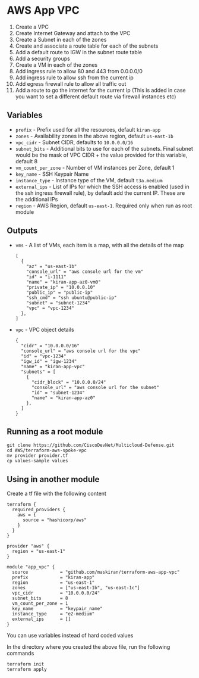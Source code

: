 # AWS App VPC

1. Create a VPC
1. Create Internet Gateway and attach to the VPC
1. Create a Subnet in each of the zones
1. Create and associate a route table for each of the subnets
1. Add a default route to IGW in the subnet route table
1. Add a security groups
1. Create a VM in each of the zones
1. Add ingress rule to allow 80 and 443 from 0.0.0.0/0
1. Add ingress rule to allow ssh from the current ip
1. Add egress firewall rule to allow all traffic out
1. Add a route to go the internet for the current ip (This is added in case you want to set a different default route via firewall instances etc)

## Variables

* `prefix` - Prefix used for all the resources, default `kiran-app`
* `zones` - Availability zones in the above region, default `us-east-1b`
* `vpc_cidr` - Subnet CIDR, defaults to `10.0.0.0/16`
* `subnet_bits` - Additional bits to use for each of the subnets. Final subnet would be the mask of VPC CIDR + the value provided for this variable, default 8
* `vm_count_per_zone` - Number of VM instances per Zone, default 1
* `key_name` - SSH Keypair Name
* `instance_type` - Instance type of the VM, default `t3a.medium`
* `external_ips` - List of IPs for which the SSH access is enabled (used in the ssh ingress firewall rule), by default add the current IP. These are the additional IPs
* `region` - AWS Region, default `us-east-1`. Required only when run as root module

## Outputs

* `vms` - A list of VMs, each item is a map, with all the details of the map
  ```
  [
    {
      "az" = "us-east-1b"
      "console_url" = "aws console url for the vm"
      "id" = "i-1111"
      "name" = "kiran-app-az0-vm0"
      "private_ip" = "10.0.0.10"
      "public_ip" = "public-ip"
      "ssh_cmd" = "ssh ubuntu@public-ip"
      "subnet" = "subnet-1234"
      "vpc" = "vpc-1234"
    },
  ]
  ```
* `vpc` - VPC object details
  ```
  {
    "cidr" = "10.0.0.0/16"
    "console_url" = "aws console url for the vpc"
    "id" = "vpc-1234"
    "igw_id" = "igw-1234"
    "name" = "kiran-app-vpc"
    "subnets" = [
      {
        "cidr_block" = "10.0.0.0/24"
        "console_url" = "aws console url for the subnet"
        "id" = "subnet-1234"
        "name" = "kiran-app-az0"
      },
    ]
  }
  ```

## Running as a root module

```
git clone https://github.com/CiscoDevNet/Multicloud-Defense.git
cd AWS/terraform-aws-spoke-vpc
mv provider provider.tf
cp values-sample values
```

## Using in another module

Create a tf file with the following content

```hcl
terraform {
  required_providers {
    aws = {
      source = "hashicorp/aws"
    }
  }
}

provider "aws" {
  region = "us-east-1"
}

module "app_vpc" {
  source            = "github.com/maskiran/terraform-aws-app-vpc"
  prefix            = "kiran-app"
  region            = "us-east-1"
  zones             = ["us-east-1b", "us-east-1c"]
  vpc_cidr          = "10.0.0.0/24"
  subnet_bits       = 8
  vm_count_per_zone = 1
  key_name          = "keypair_name"
  instance_type     = "e2-medium"
  external_ips      = []
}
```

You can use variables instead of hard coded values

In the directory where you created the above file, run the following commands

```
terraform init
terraform apply
```
